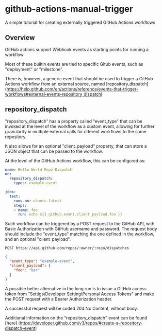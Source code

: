 # github-actions-manual-trigger

A simple tutorial for creating externally triggered GitHub Actions workflows

## Overview

GitHub actions support Webhook events as starting points for running a workflow

Most of these builtin events are tied to specific Gitub events, such as "deployment" or "milestone".

There is, however, a generic event that should be used to trigger a GitHub Actions workflow from an external source, named [repository_dispatch] (https://help.github.com/en/actions/reference/events-that-trigger-workflows#external-events-repository_dispatch)

## repository_dispatch

"repository_dispatch" has a property called "event_type" that can be invoked at the level of the workflow as a custom event, allowing for further granularity in multiple external calls for diferent workflows to the same repository.

It also allows for an optional "client_payload" property, that can store a JSON object that can be passed to the workflow.

At the level of the GitHub Actions workflow, this can be configured as:

```yml
name: Hello World Repo Dispatch
on:
  repository_dispatch:
    types: example-event

jobs:
  test:
    runs-on: ubuntu-latest
    steps:
    - name: foo
      run: echo ${{ github.event.client_payload.foo }}
```

Such workflow can be triggered by a POST request to the GitHub API, with Basic Authorization with GitHub username and password. The request body should include the "event_type" matching the one defined in the workflow, and an optional "client_payload".

```
POST https://api.github.com/repos/:owner/:repo/dispatches
```

```json
{
  "event_type": "example-event",
  "client_payload": {
    "foo": "bar"
  }
}
```

A possible better alternative in the long run is to issue a GitHub access token from "Settigs\Developer Setting\Personal Access Tokens" and make the POST request with a Bearer Authorization header.

A successful request will be coded 204 No Content, without body.

Additional information on the "repository_dispatch" event can be found [here] (https://developer.github.com/v3/repos/#create-a-repository-dispatch-event)